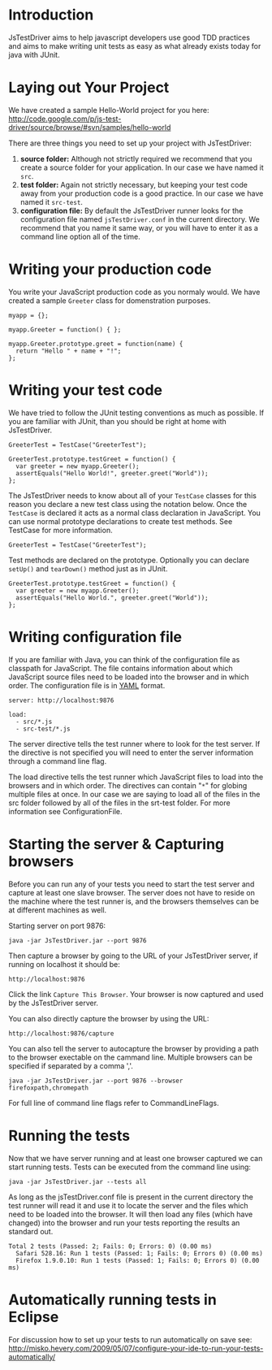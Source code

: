 # Introduction #

JsTestDriver aims to help javascript developers use good TDD practices
and aims to make writing unit tests as easy as what already exists
today for java with JUnit.


# Laying out Your Project #

We have created a sample Hello-World project for you here:
http://code.google.com/p/js-test-driver/source/browse/#svn/samples/hello-world

There are three things you need to set up your project with JsTestDriver:
  1. **source folder:** Although not strictly required we recommend that you create a source folder for your application. In our case we have named it `src`.
  1. **test folder:** Again not strictly necessary, but keeping your test code away from your production code is a good practice. In our case we have named it `src-test`.
  1. **configuration file:** By default the JsTestDriver runner looks for the configuration file named `jsTestDriver.conf` in the current directory. We recommend that you name it same way, or you will have to enter it as a command line option all of the time.

# Writing your production code #

You write your JavaScript production code as you normaly would. We have created a sample `Greeter` class for domenstration purposes.
```
myapp = {};

myapp.Greeter = function() { };

myapp.Greeter.prototype.greet = function(name) {
  return "Hello " + name + "!";
};
```


# Writing your test code #

We have tried to follow the JUnit testing conventions as much as possible. If you are familiar with JUnit, than you should be right at home with JsTestDriver.

```
GreeterTest = TestCase("GreeterTest");

GreeterTest.prototype.testGreet = function() {
  var greeter = new myapp.Greeter();
  assertEquals("Hello World!", greeter.greet("World"));
};
```

The JsTestDriver needs to know about all of your `TestCase` classes for this reason you declare a new test class using the notation below. Once the `TestCase` is declared it acts as a normal class declaration in JavaScript. You can use normal prototype declarations to create test methods. See TestCase for more information.
```
GreeterTest = TestCase("GreeterTest");
```

Test methods are declared on the prototype. Optionally you can declare `setUp()` and `tearDown()` method just as in JUnit.
```
GreeterTest.prototype.testGreet = function() {
  var greeter = new myapp.Greeter();
  assertEquals("Hello World.", greeter.greet("World"));
};
```

# Writing configuration file #

If you are familiar with Java, you can think of the configuration file as classpath for JavaScript. The file contains information about which JavaScript source files need to be loaded into the browser and in which order. The configuration file is in [YAML](http://www.yaml.org/) format.

```
server: http://localhost:9876

load:
  - src/*.js
  - src-test/*.js
```

The server directive tells the test runner where to look for the test server. If the directive is not specified you will need to enter the server information through a command line flag.

The load directive tells the test runner which JavaScript files to load into the browsers and in which order. The directives can contain "`*`" for globing multiple files at once. In our case we are saying to load all of the files in the src folder followed by all of the files in the srt-test folder. For more information see ConfigurationFile.



# Starting the server & Capturing browsers #

Before you can run any of your tests you need to start the test server and capture at least one slave browser. The server does not have to reside on the machine where the test runner is, and the browsers themselves can be at different machines as well.

Starting server on port 9876:
```
java -jar JsTestDriver.jar --port 9876
```

Then capture a browser by going to the URL of your JsTestDriver server, if running on localhost it should be:
```
http://localhost:9876
```

Click the link `Capture This Browser`. Your browser is now captured and used by the JsTestDriver server.

You can also directly capture the browser by using the URL:
```
http://localhost:9876/capture
```

You can also tell the server to autocapture the browser by providing a path to the browser exectable on the cammand line. Multiple browsers can be specified if separated by a comma ','.
```
java -jar JsTestDriver.jar --port 9876 --browser firefoxpath,chromepath
```

For full line of command line flags refer to CommandLineFlags.


# Running the tests #

Now that we have server running and at least one browser captured we can start running tests. Tests can be executed from the command line using:
```
java -jar JsTestDriver.jar --tests all
```

As long as the jsTestDriver.conf file is present in the current directory the test runner will read it and use it to locate the server and the files which need to be loaded into the browser. It will then load any files (which have changed) into the browser and run your tests reporting the results an standard out.

```
Total 2 tests (Passed: 2; Fails: 0; Errors: 0) (0.00 ms)
  Safari 528.16: Run 1 tests (Passed: 1; Fails: 0; Errors 0) (0.00 ms)
  Firefox 1.9.0.10: Run 1 tests (Passed: 1; Fails: 0; Errors 0) (0.00 ms)
```


# Automatically running tests in Eclipse #

For discussion how to set up your tests to run automatically on save see: http://misko.hevery.com/2009/05/07/configure-your-ide-to-run-your-tests-automatically/